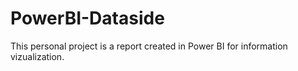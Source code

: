 # PowerBI-Dataside
This personal project is a report created in Power BI for information vizualization. 

